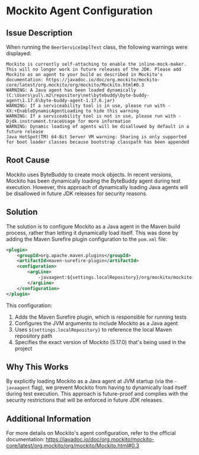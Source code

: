 # Mockito Agent Configuration

## Issue Description

When running the `BeerServiceImplTest` class, the following warnings were displayed:

```
Mockito is currently self-attaching to enable the inline-mock-maker. This will no longer work in future releases of the JDK. Please add Mockito as an agent to your build as described in Mockito's documentation: https://javadoc.io/doc/org.mockito/mockito-core/latest/org.mockito/org/mockito/Mockito.html#0.3
WARNING: A Java agent has been loaded dynamically (C:\Users\yul\.m2\repository\net\bytebuddy\byte-buddy-agent\1.17.6\byte-buddy-agent-1.17.6.jar)
WARNING: If a serviceability tool is in use, please run with -XX:+EnableDynamicAgentLoading to hide this warning
WARNING: If a serviceability tool is not in use, please run with -Djdk.instrument.traceUsage for more information
WARNING: Dynamic loading of agents will be disallowed by default in a future release
Java HotSpot(TM) 64-Bit Server VM warning: Sharing is only supported for boot loader classes because bootstrap classpath has been appended
```

## Root Cause

Mockito uses ByteBuddy to create mock objects. In recent versions, Mockito has been dynamically loading the ByteBuddy agent during test execution. However, this approach of dynamically loading Java agents will be disallowed in future JDK releases for security reasons.

## Solution

The solution is to configure Mockito as a Java agent in the Maven build process, rather than letting it dynamically load itself. This was done by adding the Maven Surefire plugin configuration to the `pom.xml` file:

```xml
<plugin>
    <groupId>org.apache.maven.plugins</groupId>
    <artifactId>maven-surefire-plugin</artifactId>
    <configuration>
        <argLine>
            -javaagent:${settings.localRepository}/org/mockito/mockito-core/5.17.0/mockito-core-5.17.0.jar
        </argLine>
    </configuration>
</plugin>
```

This configuration:
1. Adds the Maven Surefire plugin, which is responsible for running tests
2. Configures the JVM arguments to include Mockito as a Java agent
3. Uses `${settings.localRepository}` to reference the local Maven repository path
4. Specifies the exact version of Mockito (5.17.0) that's being used in the project

## Why This Works

By explicitly loading Mockito as a Java agent at JVM startup (via the `-javaagent` flag), we prevent Mockito from having to dynamically load itself during test execution. This approach is future-proof and complies with the security restrictions that will be enforced in future JDK releases.

## Additional Information

For more details on Mockito's agent configuration, refer to the official documentation:
https://javadoc.io/doc/org.mockito/mockito-core/latest/org.mockito/org/mockito/Mockito.html#0.3